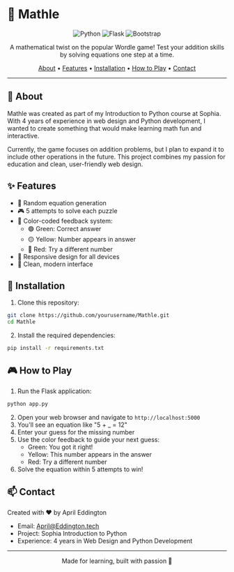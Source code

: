 # 🎲 Mathle

<div align="center">

![Python](https://img.shields.io/badge/Python-3.9+-blue.svg)
![Flask](https://img.shields.io/badge/Flask-3.0.0-green.svg)
![Bootstrap](https://img.shields.io/badge/Bootstrap-5.3.3-purple.svg)

A mathematical twist on the popular Wordle game! Test your addition skills by solving equations one step at a time.

[About](#about) •
[Features](#features) •
[Installation](#installation) •
[How to Play](#how-to-play) •
[Contact](#contact)

</div>

---

## 📖 About

Mathle was created as part of my Introduction to Python course at Sophia. With 4 years of experience in web design and Python development, I wanted to create something that would make learning math fun and interactive.

Currently, the game focuses on addition problems, but I plan to expand it to include other operations in the future. This project combines my passion for education and clean, user-friendly web design.

## ✨ Features

- 🎯 Random equation generation
- 🎮 5 attempts to solve each puzzle
- 🚦 Color-coded feedback system:
  - 🟢 Green: Correct answer
  - 🟡 Yellow: Number appears in answer
  - 🔴 Red: Try a different number
- 📱 Responsive design for all devices
- 🎨 Clean, modern interface

## 🚀 Installation

1. Clone this repository:
```bash
git clone https://github.com/yourusername/Mathle.git
cd Mathle
```

2. Install the required dependencies:
```bash
pip install -r requirements.txt
```

## 🎮 How to Play

1. Run the Flask application:
```bash
python app.py
```

2. Open your web browser and navigate to `http://localhost:5000`
3. You'll see an equation like "5 + _ = 12"
4. Enter your guess for the missing number
5. Use the color feedback to guide your next guess:
   - Green: You got it right!
   - Yellow: This number appears in the answer
   - Red: Try a different number
6. Solve the equation within 5 attempts to win!

## 📫 Contact

Created with ❤️ by April Eddington

- Email: April@Eddington.tech
- Project: Sophia Introduction to Python
- Experience: 4 years in Web Design and Python Development

---

<div align="center">
Made for learning, built with passion 🚀
</div>
